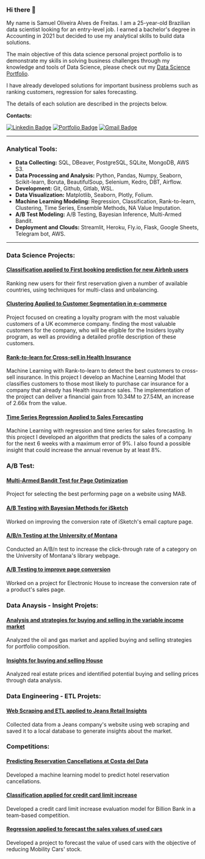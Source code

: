 ### Hi there 👋


My name is Samuel Oliveira Alves de Freitas. I am a 25-year-old Brazilian data scientist looking for an entry-level job. I earned a bachelor's degree in Accounting in 2021 but decided to use my analytical skills to build data solutions. 

The main objective of this data science personal project portfolio is to demonstrate my skills in solving business challenges through my knowledge and tools of Data Science, please check out my [Data Science Portfolio](https://samueloliveirads.github.io/portfolio_projetos/). 

I have already developed solutions for important business problems such as ranking customers, regression for sales forecasting.

The details of each solution are described in the projects below.

**Contacts:**

[![Linkedin Badge](https://img.shields.io/badge/-LinkedIn-%230077B5?style=for-the-badge&logo=linkedin&logoColor=white)](https://www.linkedin.com/in/samuel-oliveira-alves-/)
[![Portfolio Badge](https://img.shields.io/badge/Portfolio-7289DA?style=for-the-badge&logo=&logoColor=white)](https://samueloliveirads.github.io/portfolio_projetos/)
[![Gmail Badge](https://img.shields.io/badge/-Gmail-%23333?style=for-the-badge&logo=gmail&logoColor=white&link=mailto:samueloliveira32df@gmail.com)](mailto:samueloliveira32df@gmail.com)


----------------------------------
### Analytical Tools:

- **Data Collecting:** SQL, DBeaver, PostgreSQL, SQLite, MongoDB, AWS S3.
- **Data Processing and Analysis:** Python, Pandas, Numpy, Seaborn, Scikit-learn, Boruta, BeautifulSoup, Selenium, Kedro, DBT, Airflow.
- **Development:** Git, Github, Gitlab, WSL.
- **Data Visualization:** Matplotlib, Seaborn, Plotly, Folium.
- **Machine Learning Modeling:** Regression, Classification, Rank-to-learn, Clustering, Time Series, Ensemble Methods, NA Value Imputation.
- **A/B Test Modeling:** A/B Testing, Bayesian Inference, Multi-Armed Bandit.
- **Deployment and Clouds:** Streamlit, Heroku, Fly.io, Flask, Google Sheets, Telegram bot, AWS.
----------------------------------
### Data Science Projects:

#### [Classification applied to First booking prediction for new Airbnb users](https://github.com/SamuelOliveirads/airbnb_classifier)

Ranking new users for their first reservation given a number of available countries, using techniques for multi-class and unbalancing.

#### [Clustering Applied to Customer Segmentation in e-commerce](https://github.com/SamuelOliveirads/Insiders-Loyalty-Program)

Project focused on creating a loyalty program with the most valuable customers of a UK ecommerce company. finding the most valuable customers for the company, who will be eligible for the Insiders loyalty program, as well as providing a detailed profile description of these customers.

#### [Rank-to-learn for Cross-sell in Health Insurance](https://github.com/SamuelOliveirads/Health_Insurance_Cross_Sell) 

Machine Learning with Rank-to-learn to detect the best customers to cross-sell insurance.
In this project I develop an Machine Learning Model that classifies customers to those most likely to purchase car insurance for a company that already has Health insurance sales. The implementation of the project can deliver a financial gain from 10.34M to 27.54M, an increase of 2.66x from the value.

#### [Time Series Regression Applied to Sales Forecasting](https://github.com/SamuelOliveirads/rossman_project)

Machine Learning with regression and time series for sales forecasting.
In this project I developed an algorithm that predicts the sales of a company for the next 6 weeks with a maximum error of 9%. I also found a possible insight that could increase the annual revenue by at least 8%.

### A/B Test:

#### [Multi-Armed Bandit Test for Page Optimization](https://github.com/SamuelOliveirads/mab_project)

Project for selecting the best performing page on a website using MAB.

#### [A/B Testing with Bayesian Methods for iSketch](https://github.com/SamuelOliveirads/bayesian_test)

Worked on improving the conversion rate of iSketch's email capture page.

#### [A/B/n Testing at the University of Montana](https://github.com/SamuelOliveirads/abn_test)

Conducted an A/B/n test to increase the click-through rate of a category on the University of Montana's library webpage.
#### [A/B Testing to improve page conversion](https://github.com/SamuelOliveirads/ab_testing)

Worked on a project for Electronic House to increase the conversion rate of a product's sales page.

### Data Anaysis - Insight Projets:

#### [Analysis and strategies for buying and selling in the variable income market](https://github.com/SamuelOliveirads/backtesting_strategies_for_equities)

Analyzed the oil and gas market and applied buying and selling strategies for portfolio composition.

#### [Insights for buying and selling House](https://github.com/SamuelOliveirads/project_insight_house_rocket)

Analyzed real estate prices and identified potential buying and selling prices through data analysis.

### Data Engineering - ETL Projets:

#### [Web Scraping and ETL applied to Jeans Retail Insights](https://github.com/SamuelOliveirads/webscraping_jeans)

Collected data from a Jeans company's website using web scraping and saved it to a local database to generate insights about the market.

### Competitions:

#### [Predicting Reservation Cancellations at Costa del Data](https://github.com/SamuelOliveirads/Hackday_4_edicao_Comunidade_DS)

Developed a machine learning model to predict hotel reservation cancellations.

#### [Classification applied for credit card limit increase](https://github.com/SamuelOliveirads/Hackday_3_edicao_Comunidade_DS)

Developed a credit card limit increase evaluation model for Billion Bank in a team-based competition.

#### [Regression applied to forecast the sales values of used cars](https://github.com/SamuelOliveirads/Hackday_2_edicao_Comunidade-DS)

Developed a project to forecast the value of used cars with the objective of reducing Mobility Cars' stock.
